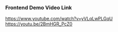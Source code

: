 ### Frontend Demo Video Link
https://www.youtube.com/watch?v=yVLqLwPLGqU
https://youtu.be/2BmHGR_PcZ0
